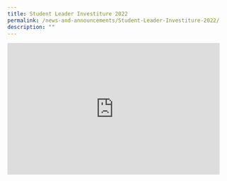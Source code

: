 ```yaml
---
title: Student Leader Investiture 2022
permalink: /news-and-announcements/Student-Leader-Investiture-2022/
description: ""
---
```

<iframe allowfullscreen="true" height="299" width="480" frameborder="0" src="https://docs.google.com/presentation/d/e/2PACX-1vRaHzo7iXy6tA7BoJlj93QbrMewP7tI-ZiugihUrLizgpouqceTemeANge3uDbJ5ln_kXrG7nS6XgSY/embed?start=false&amp;loop=false&amp;delayms=3000"></iframe>